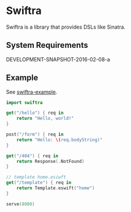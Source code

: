 # Swiftra

Swiftra is a library that provides DSLs like Sinatra.

## System Requirements

DEVELOPMENT-SNAPSHOT-2016-02-08-a

## Example

See [swiftra-example](https://github.com/takebayashi/swiftra-example).

```swift
import swiftra

get("/hello") { req in
    return "Hello, world!"
}

post("/form") { req in
    return "Hello: \(req.bodyString)"
}

get("/404") { req in
    return Response(.NotFound)
}

// template home.esiwft
get("/template") { req in
    return Template.eswift("home")
}

serve(8080)
```
